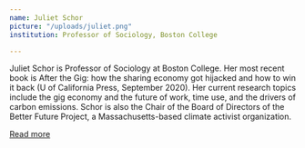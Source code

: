 ```yaml
---
name: Juliet Schor
picture: "/uploads/juliet.png"
institution: Professor of Sociology, Boston College

---
```


Juliet Schor is Professor of Sociology at Boston College. Her most recent book is After the Gig: how the sharing economy got hijacked and how to win it back (U of California Press, September 2020). Her current research topics include the gig economy and the future of work, time use, and the drivers of carbon emissions. Schor is also the Chair of the Board of Directors of the Better Future Project, a Massachusetts-based climate activist organization. 

[Read more](https://www.bc.edu/content/bc-web/schools/mcas/departments/sociology/people/faculty-directory/juliet-schor.html)
